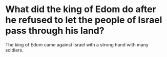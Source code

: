 # What did the king of Edom do after he refused to let the people of Israel pass through his land?

The king of Edom came against Israel with a strong hand with many soldiers.
